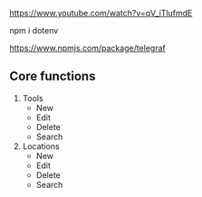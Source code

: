 https://www.youtube.com/watch?v=qV_iTlufmdE

npm i dotenv

https://www.npmjs.com/package/telegraf

## Core functions

1. Tools
   - New
   - Edit
   - Delete
   - Search
2. Locations
   - New
   - Edit
   - Delete
   - Search
